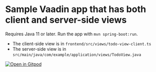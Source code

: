 # Sample Vaadin app that has both client and server-side views

Requires Java 11 or later. Run the app with `mvn spring-boot:run`.

- The client-side view is in `frontend/src/views/todo-view-client.ts`
- The server-side view is in `src/main/java/com/example/application/views/TodoView.java`

[![Open in Gitpod](https://gitpod.io/button/open-in-gitpod.svg)](https://gitpod.io/#https://github.com/marcushellberg/vaadin-hybrid)
